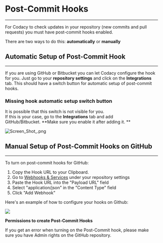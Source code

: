 # Post-Commit Hooks

------------------------------------------------------------------------

For Codacy to check updates in your repository (new commits and pull
requests) you must have post-commit hooks enabled.

There are two ways to do this: **automatically** or **manually**

## Automatic Setup of Post-Commit Hook

------------------------------------------------------------------------

If you are using GitHub or Bitbucket you can let Codacy configure the
hook for you. Just go to your **repository settings** and click on
the **Integrations** tab. This should have a switch button for automatic
setup of post-commit hooks.

### <span class="ng-binding">Missing hook automatic setup switch button</span>

It is possible that this switch is not visible for you.  
If this is your case, go to the **Integrations** tab and add
GitHub/Bitbucket. **Make sure you enable it after adding it. **

![Screen\_Shot\_.png](https://support.codacy.com/hc/article_attachments/115005410673/Screen_Shot_.png)

## Manual Setup of Post-Commit Hooks on GitHub

------------------------------------------------------------------------

To turn on post-commit hooks for GitHub:

1.  Copy the Hook URL to your Clipboard.
2.  Go
    to <a href="https://github.com/johnaabotelho/test/settings/hooks/new" class="github-url">Webhooks &amp; Services</a>
    under your repository settings
3.  Paste the Hook URL into the "Payload URL" field
4.  Select "application/json" in the "Content Type" field
5.  Click "Add Webhook"

Here's an example of how to configure your hooks on Github:

![](https://support.codacy.com/hc/en-us/article_attachments/115000853845/YmJy6PV8ge_2.gif)

**<span class="wysiwyg-font-size-large">Permissions to create
Post-Commit Hooks</span>**

<span class="wysiwyg-font-size-medium">If you get an error when turning
on the Post-Commit hook, please make sure you have Admin rights on the
GitHub repository.</span>
